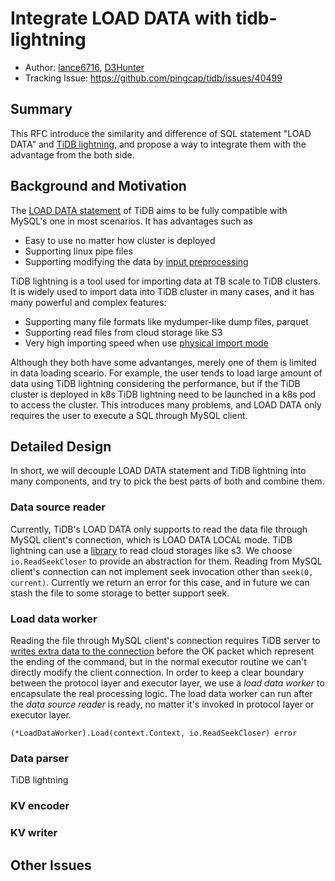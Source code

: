 # Integrate LOAD DATA with tidb-lightning
- Author: [lance6716](https://github.com/lance6716), [D3Hunter](https://github.com/D3Hunter)
- Tracking Issue: https://github.com/pingcap/tidb/issues/40499

## Summary

This RFC introduce the similarity and difference of SQL statement "LOAD DATA" and [TiDB lightning](https://docs.pingcap.com/tidb/stable/tidb-lightning-overview), and propose a way to integrate them with the advantage from the both side.

## Background and Motivation

The [LOAD DATA statement](https://docs.pingcap.com/tidb/stable/sql-statement-load-data#load-data) of TiDB aims to be fully compatible with MySQL's one in most scenarios. It has advantages such as
- Easy to use no matter how cluster is deployed
- Supporting linux pipe files
- Supporting modifying the data by [input preprocessing](https://dev.mysql.com/doc/refman/8.0/en/load-data.html#load-data-input-preprocessing)

TiDB lightning is a tool used for importing data at TB scale to TiDB clusters. It is widely used to import data into TiDB cluster in many cases, and it has many powerful and complex features:
- Supporting many file formats like mydumper-like dump files, parquet
- Supporting read files from cloud storage like S3
- Very high importing speed when use [physical import mode](https://docs.pingcap.com/tidb/stable/tidb-lightning-physical-import-mode)

Although they both have some advantanges, merely one of them is limited in data loading sceario. For example, the user tends to load large amount of data using TiDB lightning considering the performance, but if the TiDB cluster is deployed in k8s TiDB lightning need to be launched in a k8s pod to access the cluster. This introduces many problems, and LOAD DATA only requires the user to execute a SQL through MySQL client.

## Detailed Design

In short, we will decouple LOAD DATA statement and TiDB lightning into many components, and try to pick the best parts of both and combine them.

### Data source reader

Currently, TiDB's LOAD DATA only supports to read the data file through MySQL client's connection, which is LOAD DATA LOCAL mode. TiDB lightning can use a [library](https://github.com/pingcap/tidb/tree/master/br/pkg/storage) to read cloud storages like s3. We choose `io.ReadSeekCloser` to provide an abstraction for them. Reading from MySQL client's connection can not implement seek invocation other than `seek(0, current)`. Currently we return an error for this case, and in future we can stash the file to some storage to better support seek.

### Load data worker

Reading the file through MySQL client's connection requires TiDB server to [writes extra data to the connection](https://dev.mysql.com/doc/dev/mysql-server/latest/page_protocol_com_query_response_local_infile_request.html) before the OK packet which represent the ending of the command, but in the normal executor routine we can't directly modify the client connection. In order to keep a clear boundary between the protocol layer and executor layer, we use a *load data worker* to encapsulate the real processing logic. The load data worker can run after the *data source reader* is ready, no matter it's invoked in protocol layer or executor layer.

```
(*LoadDataWorker).Load(context.Context, io.ReadSeekCloser) error
```

### Data parser

TiDB lightning

### KV encoder

### KV writer

## Other Issues

